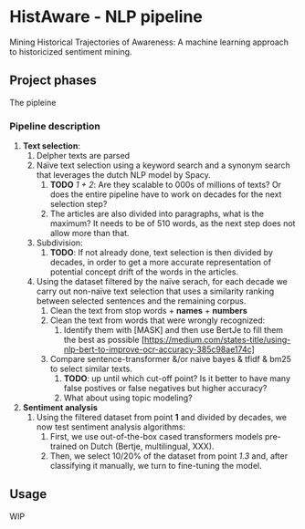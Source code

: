 # HistAware - NLP pipeline

Mining Historical Trajectories of Awareness: A machine learning approach to historicized sentiment mining.

## Project phases

The pipleine

### Pipeline description

1. **Text selection**:
   1. Delpher texts are parsed
   2. Naïve text selection using a keyword search and a synonym search that leverages the dutch NLP model by Spacy.
      1. **TODO** _1 + 2_: Are they scalable to 000s of millions of texts? Or does the entire pipeline have to work on decades for the next selection step?
      2. The articles are also divided into paragraphs, what is the maximum? It needs to be of 510 words, as the next step does not allow more than that.
   3. Subdivision:
      1. **TODO**: If not already done, text selection is then divided by decades, in order to get a more accurate representation of potential concept drift of the words in the articles.
   4. Using the dataset filtered by the naïve serach, for each decade we carry out non-naïve text selection that uses a similarity ranking between selected sentences and the remaining corpus.
      1. Clean the text from stop words + **names** + **numbers**
      2. Clean the text from words that were wrongly recognized:
         1. Identify them with [MASK] and then use BertJe to fill them the best as possible [https://medium.com/states-title/using-nlp-bert-to-improve-ocr-accuracy-385c98ae174c]
      3. Compare sentence-transformer &/or naive bayes & tfidf & bm25 to select similar texts.
         1. **TODO**: up until which cut-off point? Is it better to have many false postives or false negatives but higher accuracy?
         2. What about using topic modeling?
2. **Sentiment analysis**
   1. Using the filtered dataset from point **1** and divided by decades, we now test sentiment analysis algorithms:
      1. First, we use out-of-the-box cased transformers models pre-trained on Dutch (Bertje, multilingual, XXX).
      2. Then, we select 10/20% of the dataset from point _1.3_ and, after classifying it manually, we turn to fine-tuning the model.

## Usage

WIP
